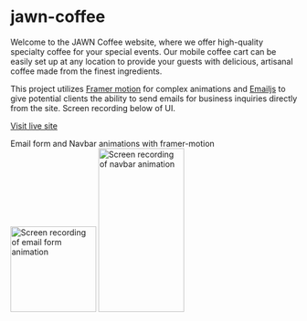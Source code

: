 # jawn-coffee
Welcome to the JAWN Coffee website, where we offer high-quality specialty coffee for your special events. Our mobile coffee cart can be easily set up at any location to provide your guests with delicious, artisanal coffee made from the finest ingredients.

This project utilizes [Framer motion](https://www.framer.com/motion/) for complex animations and [Emailjs](https://medium.com/geekculture/how-to-send-emails-from-a-form-in-react-emailjs-6cdd21bb4190) to give potential clients the ability to send emails for business inquiries directly from the site. Screen recording below of UI.

[Visit live site](https://joshtdale.github.io/jawn-coffee/)

Email form and Navbar animations with framer-motion
<img src="https://github.com/Joshtdale/jawn-coffee/assets/111532201/aa67cbb7-f9de-4bf8-b1a4-208be3580cf3)" alt="Screen recording of email form animation" width="150"/>
<img src="https://github.com/Joshtdale/jawn-coffee/assets/111532201/00f9326d-5f66-4997-b061-efd79719b373" alt="Screen recording of navbar animation" width="150" height="287"/>
